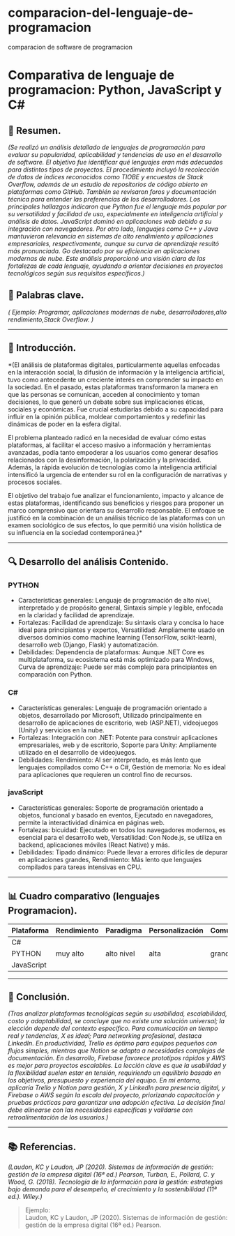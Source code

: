 # comparacion-del-lenguaje-de-programacion
comparacion de software de programacion
# Comparativa de lenguaje de programacion: Python, JavaScript y C#

## 📝 Resumen.
*(Se realizó un análisis detallado de lenguajes de programación para evaluar su popularidad, aplicabilidad y tendencias de uso en el desarrollo de software. El objetivo fue identificar qué lenguajes eran más adecuados para distintos tipos de proyectos. El procedimiento incluyó la recolección de datos de índices reconocidos como TIOBE y encuestas de Stack Overflow, además de un estudio de repositorios de código abierto en plataformas como GitHub. También se revisaron foros y documentación técnica para entender las preferencias de los desarrolladores. Los principales hallazgos indicaron que Python fue el lenguaje más popular por su versatilidad y facilidad de uso, especialmente en inteligencia artificial y análisis de datos. JavaScript dominó en aplicaciones web debido a su integración con navegadores. Por otro lado, lenguajes como C++ y Java mantuvieron relevancia en sistemas de alto rendimiento y aplicaciones empresariales, respectivamente, aunque su curva de aprendizaje resultó más pronunciada. Go destacado por su eficiencia en aplicaciones modernas de nube. Este análisis proporcionó una visión clara de las fortalezas de cada lenguaje, ayudando a orientar decisiones en proyectos tecnológicos según sus requisitos específicos.)*

## 🔑 Palabras clave.
*( Ejemplo: Programar, aplicaciones modernas de nube, desarrolladores,alto rendimiento,Stack Overflow. )*

---

## 🎯 Introducción.
*(El análisis de plataformas digitales, particularmente aquellas enfocadas en la interacción social, la difusión de información y la inteligencia artificial, tuvo como antecedente un creciente interés en comprender su impacto en la sociedad. En el pasado, estas plataformas transformaron la manera en que las personas se comunican, acceden al conocimiento y toman decisiones, lo que generó un debate sobre sus implicaciones éticas, sociales y económicas. Fue crucial estudiarlas debido a su capacidad para influir en la opinión pública, moldear comportamientos y redefinir las dinámicas de poder en la esfera digital.

El problema planteado radicó en la necesidad de evaluar cómo estas plataformas, al facilitar el acceso masivo a información y herramientas avanzadas, podía tanto empoderar a los usuarios como generar desafíos relacionados con la desinformación, la polarización y la privacidad. Además, la rápida evolución de tecnologías como la inteligencia artificial intensificó la urgencia de entender su rol en la configuración de narrativas y procesos sociales.

El objetivo del trabajo fue analizar el funcionamiento, impacto y alcance de estas plataformas, identificando sus beneficios y riesgos para proponer un marco comprensivo que orientara su desarrollo responsable. El enfoque se justificó en la combinación de un análisis técnico de las plataformas con un examen sociológico de sus efectos, lo que permitió una visión holística de su influencia en la sociedad contemporánea.)*

---

## 🔍 Desarrollo del análisis Contenido.

### PYTHON
- Características generales: Lenguaje de programación de alto nivel, interpretado y de propósito general, Sintaxis simple y legible, enfocada en la claridad y facilidad de aprendizaje.
- Fortalezas: Facilidad de aprendizaje: Su sintaxis clara y concisa lo hace ideal para principiantes y expertos, Versatilidad: Ampliamente usado en diversos dominios como machine learning (TensorFlow, scikit-learn), desarrollo web (Django, Flask) y automatización.
- Debilidades: Dependencia de plataformas: Aunque .NET Core es multiplataforma, su ecosistema está más optimizado para Windows, Curva de aprendizaje: Puede ser más complejo para principiantes en comparación con Python.

### C#
- Características generales: Lenguaje de programación orientado a objetos, desarrollado por Microsoft, Utilizado principalmente en desarrollo de aplicaciones de escritorio, web (ASP.NET), videojuegos (Unity) y servicios en la nube.
- Fortalezas: Integración con .NET: Potente para construir aplicaciones empresariales, web y de escritorio, Soporte para Unity: Ampliamente utilizado en el desarrollo de videojuegos.
- Debilidades: Rendimiento: Al ser interpretado, es más lento que lenguajes compilados como C++ o C#, Gestión de memoria: No es ideal para aplicaciones que requieren un control fino de recursos.

### javaScript
- Características generales: Soporte de programación orientado a objetos, funcional y basado en eventos, Ejecutado en navegadores, permite la interactividad dinámica en páginas web.
- Fortalezas: bicuidad: Ejecutado en todos los navegadores modernos, es esencial para el desarrollo web, Versatilidad: Con Node.js, se utiliza en backend, aplicaciones móviles (React Native) y más.
- Debilidades: Tipado dinámico: Puede llevar a errores difíciles de depurar en aplicaciones grandes, Rendimiento: Más lento que lenguajes compilados para tareas intensivas en CPU.

---

## 📊 Cuadro comparativo (lenguajes Programacion).

| Plataforma | Rendimiento | Paradigma | Personalización | Comunidad |
|------------|-----------  |-----------|-----------------|---------  |
| C#         |             |           |                 |           |
| PYTHON     | muy alto    |alto nivel |      alta       |  grande   |
| JavaScript |             |           |                 |           |

---

## 🧠 Conclusión.
*(Tras analizar plataformas tecnológicas según su usabilidad, escalabilidad, costo y adaptabilidad, se concluye que no existe una solución universal; la elección depende del contexto específico. Para comunicación en tiempo real y tendencias, X es ideal; Para networking profesional, destaca LinkedIn. En productividad, Trello es óptimo para equipos pequeños con flujos simples, mientras que Notion se adapta a necesidades complejas de documentación. En desarrollo, Firebase favorece prototipos rápidos y AWS es mejor para proyectos escalables. La lección clave es que la usabilidad y la flexibilidad suelen estar en tensión, requiriendo un equilibrio basado en los objetivos, presupuesto y experiencia del equipo. En mi entorno, aplicaría Trello y Notion para gestión, X y LinkedIn para presencia digital, y Firebase o AWS según la escala del proyecto, priorizando capacitación y pruebas prácticas para garantizar una adopción efectiva. La decisión final debe alinearse con las necesidades específicas y validarse con retroalimentación de los usuarios.)*

---

## 📚 Referencias.
*(Laudon, KC y Laudon, JP (2020). Sistemas de información de gestión: gestión de la empresa digital (16ª ed.) Pearson, Turban, E., Pollard, C. y Wood, G. (2018). Tecnología de la información para la gestión: estrategias bajo demanda para el desempeño, el crecimiento y la sostenibilidad (11ª ed.). Wiley.)*

> Ejemplo:  
> Laudon, KC y Laudon, JP (2020). Sistemas de información de gestión: gestión de la empresa digital (16ª ed.) Pearson.
